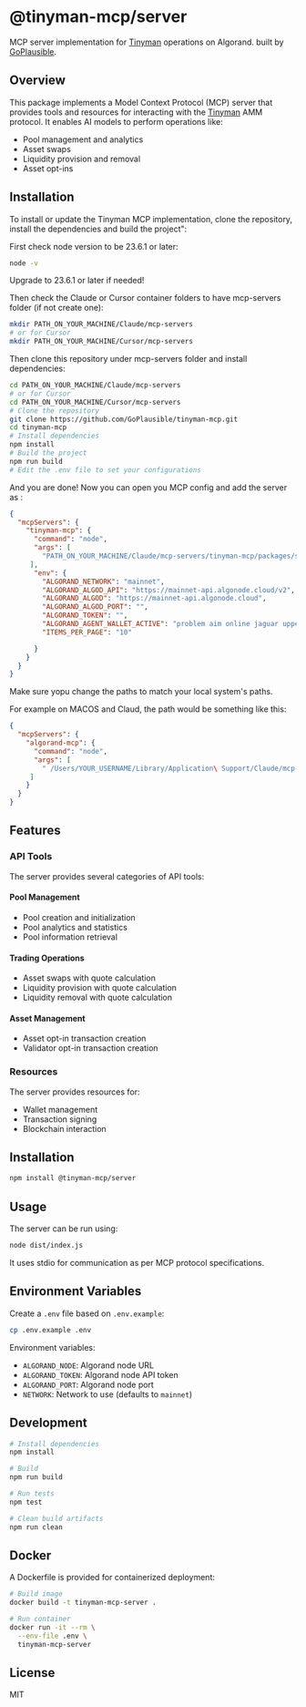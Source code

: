 # @tinyman-mcp/server

MCP server implementation for [Tinyman](http://tinyman.org/) operations on Algorand. built by [GoPlausible](https://github.com/GoPlausible).

## Overview

This package implements a Model Context Protocol (MCP) server that provides tools and resources for interacting with the [Tinyman](http://tinyman.org/) AMM protocol. It enables AI models to perform operations like:

- Pool management and analytics
- Asset swaps
- Liquidity provision and removal
- Asset opt-ins

## Installation

To install or update the Tinyman MCP implementation, clone the repository, install the dependencies and build the project":

First check node version to be 23.6.1 or later:
```bash
node -v
```

Upgrade to 23.6.1 or later if needed!

Then check the Claude or Cursor container folders to have mcp-servers folder (if not create one):
```bash
mkdir PATH_ON_YOUR_MACHINE/Claude/mcp-servers
# or for Cursor 
mkdir PATH_ON_YOUR_MACHINE/Cursor/mcp-servers
```
Then clone this repository under mcp-servers folder and install dependencies:

```bash
cd PATH_ON_YOUR_MACHINE/Claude/mcp-servers
# or for Cursor 
cd PATH_ON_YOUR_MACHINE/Cursor/mcp-servers
# Clone the repository
git clone https://github.com/GoPlausible/tinyman-mcp.git
cd tinyman-mcp
# Install dependencies
npm install
# Build the project
npm run build
# Edit the .env file to set your configurations
```
And you are done! Now you can open you MCP config and add the server as :

```json
{
  "mcpServers": {
    "tinyman-mcp": {
      "command": "node",
      "args": [
        "PATH_ON_YOUR_MACHINE/Claude/mcp-servers/tinyman-mcp/packages/server/dist/index.js"
     ],
      "env": {
        "ALGORAND_NETWORK": "mainnet",
        "ALGORAND_ALGOD_API": "https://mainnet-api.algonode.cloud/v2",
        "ALGORAND_ALGOD": "https://mainnet-api.algonode.cloud",
        "ALGORAND_ALGOD_PORT": "",
        "ALGORAND_TOKEN": "",
        "ALGORAND_AGENT_WALLET_ACTIVE": "problem aim online jaguar upper oil flight stumble mystery aerobic toy avoid file tomato moment exclude witness guard lab opera crunch noodle dune abandon broccoli",
        "ITEMS_PER_PAGE": "10"

      }
    }
  }
}
```
Make sure yopu change the paths to match your local system's paths.

For example on MACOS and Claud, the path would be something like this:

```json
{
  "mcpServers": {
    "algorand-mcp": {
      "command": "node",
      "args": [
        " /Users/YOUR_USERNAME/Library/Application\ Support/Claude/mcp-servers/tinyman-mcp/packages/server/dist/index.js"
     ]
    }
  }
}
```
## Features

### API Tools

The server provides several categories of API tools:

#### Pool Management
- Pool creation and initialization
- Pool analytics and statistics
- Pool information retrieval

#### Trading Operations
- Asset swaps with quote calculation
- Liquidity provision with quote calculation
- Liquidity removal with quote calculation

#### Asset Management
- Asset opt-in transaction creation
- Validator opt-in transaction creation

### Resources

The server provides resources for:
- Wallet management
- Transaction signing
- Blockchain interaction

## Installation

```bash
npm install @tinyman-mcp/server
```

## Usage

The server can be run using:

```bash
node dist/index.js
```

It uses stdio for communication as per MCP protocol specifications.

## Environment Variables

Create a `.env` file based on `.env.example`:

```bash
cp .env.example .env
```

Environment variables:
- `ALGORAND_NODE`: Algorand node URL
- `ALGORAND_TOKEN`: Algorand node API token
- `ALGORAND_PORT`: Algorand node port
- `NETWORK`: Network to use (defaults to `mainnet`)

## Development

```bash
# Install dependencies
npm install

# Build
npm run build

# Run tests
npm test

# Clean build artifacts
npm run clean
```

## Docker

A Dockerfile is provided for containerized deployment:

```bash
# Build image
docker build -t tinyman-mcp-server .

# Run container
docker run -it --rm \
  --env-file .env \
  tinyman-mcp-server
```

## License

MIT
